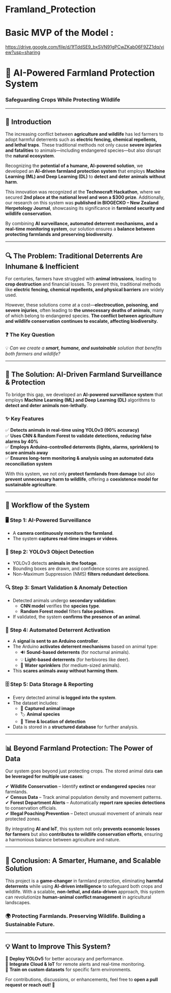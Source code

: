 # Framland_Protection

# Basic MVP of the Model : 
https://drive.google.com/file/d/1fTddSE9_bxSVN91gPCwZKab06F9ZZ1dq/view?usp=sharing

# 🌾 AI-Powered Farmland Protection System  
### **Safeguarding Crops While Protecting Wildlife**  

---

## 🚀 Introduction  
The increasing conflict between **agriculture and wildlife** has led farmers to adopt harmful deterrents such as **electric fencing, chemical repellents, and lethal traps**. These traditional methods not only cause **severe injuries and fatalities** to animals—including endangered species—but also disrupt the **natural ecosystem**.  

Recognizing the **potential of a humane, AI-powered solution**, we developed an **AI-driven farmland protection system** that employs **Machine Learning (ML) and Deep Learning (DL)** to **detect and deter animals without harm**.  

This innovation was recognized at the **Technocraft Hackathon**, where we secured **2nd place at the national level and won a $300 prize**. Additionally, our research on this system was **published in BIOGECKO – New Zealand Herpetology Journal**, showcasing its significance in **farmland security and wildlife conservation**.  

By combining **AI surveillance, automated deterrent mechanisms, and a real-time monitoring system**, our solution ensures a **balance between protecting farmlands and preserving biodiversity**.  

---

## 🔍 The Problem: Traditional Deterrents Are Inhumane & Inefficient  
For centuries, farmers have struggled with **animal intrusions**, leading to **crop destruction** and financial losses. To prevent this, traditional methods like **electric fencing, chemical repellents, and physical barriers** are widely used.  

However, these solutions come at a cost—**electrocution, poisoning, and severe injuries**, often leading to **the unnecessary deaths of animals**, many of which belong to endangered species. **The conflict between agriculture and wildlife conservation continues to escalate, affecting biodiversity.**  

### ❓ The Key Question  
💡 *Can we create a **smart, humane, and sustainable** solution that benefits both farmers and wildlife?*  

---

## 🤖 The Solution: AI-Driven Farmland Surveillance & Protection  
To bridge this gap, we developed an **AI-powered surveillance system** that employs **Machine Learning (ML) and Deep Learning (DL)** algorithms to **detect and deter animals non-lethally**.  

### ✨ **Key Features**  
✅ **Detects animals in real-time using YOLOv3 (90% accuracy)**  
✅ **Uses CNN & Random Forest to validate detections, reducing false alarms by 40%**  
✅ **Employs Arduino-controlled deterrents (lights, alarms, sprinklers) to scare animals away**  
✅ **Ensures long-term monitoring & analysis using an automated data reconciliation system**  

With this system, we not only **protect farmlands from damage** but also **prevent unnecessary harm to wildlife**, offering a **coexistence model for sustainable agriculture**.  

---

## 🔄 Workflow of the System  

### 🖥️ **Step 1: AI-Powered Surveillance**  
- A **camera continuously monitors the farmland**.  
- The system **captures real-time images or videos**.  

### 🎯 **Step 2: YOLOv3 Object Detection**  
- YOLOv3 detects **animals in the footage**.  
- Bounding boxes are drawn, and confidence scores are assigned.  
- Non-Maximum Suppression (NMS) **filters redundant detections**.  

### 🔍 **Step 3: Smart Validation & Anomaly Detection**  
- Detected animals undergo **secondary validation**:  
  - **CNN model** verifies the **species type**.  
  - **Random Forest model** filters **false positives**.  
- If validated, the system **confirms the presence of an animal**.  

### 🚨 **Step 4: Automated Deterrent Activation**  
- A **signal is sent to an Arduino controller**.  
- The Arduino **activates deterrent mechanisms** based on animal type:  
  - 🔊 **Sound-based deterrents** (for nocturnal animals).  
  - 💡 **Light-based deterrents** (for herbivores like deer).  
  - 🚰 **Water sprinklers** (for medium-sized animals).  
- This **scares animals away without harming them**.  

### 🗄 **Step 5: Data Storage & Reporting**  
- Every detected animal **is logged into the system**.  
- The dataset includes:  
  - 📸 **Captured animal image**  
  - 🏷 **Animal species**  
  - 📍 **Time & location of detection**  
- Data is stored in a **structured database** for further analysis.  

---

## 📊 Beyond Farmland Protection: The Power of Data  
Our system goes beyond just protecting crops. The stored animal data **can be leveraged for multiple use cases**:  

✔ **Wildlife Conservation** – Identify **extinct or endangered species** near farmlands.  
✔ **Census Data** – Track animal population density and movement patterns.  
✔ **Forest Department Alerts** – Automatically **report rare species detections** to conservation officials.  
✔ **Illegal Poaching Prevention** – Detect unusual movement of animals near protected zones.  

By integrating **AI and IoT**, this system not only **prevents economic losses for farmers** but also **contributes to wildlife conservation efforts**, ensuring a harmonious balance between agriculture and nature.  

---

## 🚀 Conclusion: A Smarter, Humane, and Scalable Solution  
This project is a **game-changer** in farmland protection, eliminating **harmful deterrents** while using **AI-driven intelligence** to safeguard both crops and wildlife. With a scalable, **non-lethal, and data-driven** approach, this system can revolutionize **human-animal conflict management** in agricultural landscapes.  

### 🌍 **Protecting Farmlands. Preserving Wildlife. Building a Sustainable Future.**  

---

## 💡 Want to Improve This System?  
🔹 **Deploy YOLOv5** for better accuracy and performance.  
🔹 **Integrate Cloud & IoT** for remote alerts and real-time monitoring.  
🔹 **Train on custom datasets** for specific farm environments.  

For contributions, discussions, or enhancements, feel free to **open a pull request or reach out!** 🚀  
